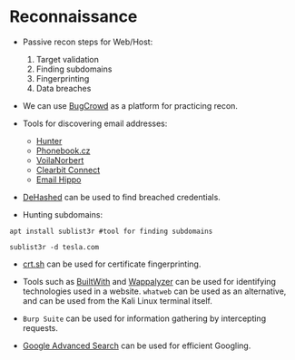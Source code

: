 # Reconnaissance

* Passive recon steps for Web/Host:

    1. Target validation
    2. Finding subdomains
    3. Fingerprinting
    4. Data breaches

* We can use [BugCrowd](https://www.bugcrowd.com/) as a platform for practicing recon.

* Tools for discovering email addresses:

  * [Hunter](https://hunter.io/)
  * [Phonebook.cz](https://phonebook.cz/)
  * [VoilaNorbert](https://www.voilanorbert.com/)
  * [Clearbit Connect](https://connect.clearbit.com/)
  * [Email Hippo](https://tools.emailhippo.com/)

* [DeHashed](https://www.dehashed.com/) can be used to find breached credentials.

* Hunting subdomains:

```shell
apt install sublist3r #tool for finding subdomains

sublist3r -d tesla.com
```

* [crt.sh](https://crt.sh/) can be used for certificate fingerprinting.

* Tools such as [BuiltWith](https://builtwith.com/) and [Wappalyzer](https://addons.mozilla.org/en-US/firefox/addon/wappalyzer/) can be used for identifying technologies used in a website. ```whatweb``` can be used as an alternative, and can be used from the Kali Linux terminal itself.

* ```Burp Suite``` can be used for information gathering by intercepting requests.

* [Google Advanced Search](https://ahrefs.com/blog/google-advanced-search-operators/) can be used for efficient Googling.
